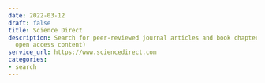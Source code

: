 ```yaml
---
date: 2022-03-12
draft: false
title: Science Direct
description: Search for peer-reviewed journal articles and book chapters (including
  open access content)
service_url: https://www.sciencedirect.com
categories:
- search
---
```



